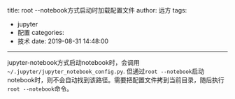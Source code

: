 title: root --notebook方式启动时加载配置文件
author: 远方
tags:
  - jupyter
  - 配置
categories:
  - 技术
date: 2019-08-31 14:48:00
---
jupyter-notebook方式启动notebook时，会调用`~/.jupyter/jupyter_notebook_config.py`. 但通过`root --notebook`启动notebook时，则不会自动找到该路径。需要把配置文件拷到当前目录，随后执行`root --notebook`命令。